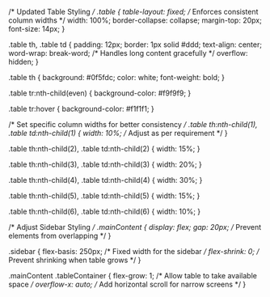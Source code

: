 /* Updated Table Styling */
.table {
  table-layout: fixed; /* Enforces consistent column widths */
  width: 100%;
  border-collapse: collapse;
  margin-top: 20px;
  font-size: 14px;
}

.table th, .table td {
  padding: 12px;
  border: 1px solid #ddd;
  text-align: center;
  word-wrap: break-word; /* Handles long content gracefully */
  overflow: hidden;
}

.table th {
  background: #0f5fdc;
  color: white;
  font-weight: bold;
}

.table tr:nth-child(even) {
  background-color: #f9f9f9;
}

.table tr:hover {
  background-color: #f1f1f1;
}

/* Set specific column widths for better consistency */
.table th:nth-child(1),
.table td:nth-child(1) {
  width: 10%; /* Adjust as per requirement */
}

.table th:nth-child(2),
.table td:nth-child(2) {
  width: 15%;
}

.table th:nth-child(3),
.table td:nth-child(3) {
  width: 20%;
}

.table th:nth-child(4),
.table td:nth-child(4) {
  width: 30%;
}

.table th:nth-child(5),
.table td:nth-child(5) {
  width: 15%;
}

.table th:nth-child(6),
.table td:nth-child(6) {
  width: 10%;
}

/* Adjust Sidebar Styling */
.mainContent {
  display: flex;
  gap: 20px; /* Prevent elements from overlapping */
}

.sidebar {
  flex-basis: 250px; /* Fixed width for the sidebar */
  flex-shrink: 0; /* Prevent shrinking when table grows */
}

.mainContent .tableContainer {
  flex-grow: 1; /* Allow table to take available space */
  overflow-x: auto; /* Add horizontal scroll for narrow screens */
}
